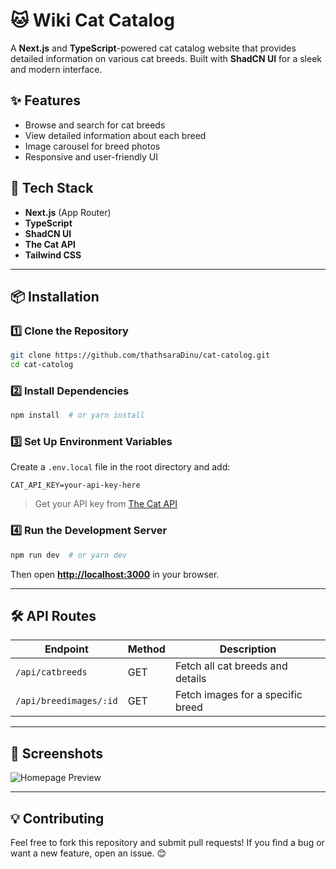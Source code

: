 # 🐱 Wiki Cat Catalog

A **Next.js** and **TypeScript**-powered cat catalog website that provides detailed information on various cat breeds. Built with **ShadCN UI** for a sleek and modern interface.

## ✨ Features
- Browse and search for cat breeds
- View detailed information about each breed
- Image carousel for breed photos
- Responsive and user-friendly UI

## 🚀 Tech Stack
- **Next.js** (App Router)
- **TypeScript**
- **ShadCN UI**
- **The Cat API**
- **Tailwind CSS**

---

## 📦 Installation

### 1️⃣ Clone the Repository
```bash
git clone https://github.com/thathsaraDinu/cat-catolog.git
cd cat-catolog
```

### 2️⃣ Install Dependencies
```bash
npm install  # or yarn install
```

### 3️⃣ Set Up Environment Variables
Create a `.env.local` file in the root directory and add:
```env
CAT_API_KEY=your-api-key-here
```
> Get your API key from [The Cat API](https://thecatapi.com/)

### 4️⃣ Run the Development Server
```bash
npm run dev  # or yarn dev
```
Then open **[http://localhost:3000](http://localhost:3000)** in your browser.

---

## 🛠 API Routes
| Endpoint | Method | Description |
|----------|--------|-------------|
| `/api/catbreeds` | GET | Fetch all cat breeds and details |
| `/api/breedimages/:id` | GET | Fetch images for a specific breed |

---

## 📸 Screenshots
![Homepage Preview](https://via.placeholder.com/800x400.png?text=Cat+Catalog+Homepage)

---

## 💡 Contributing
Feel free to fork this repository and submit pull requests! If you find a bug or want a new feature, open an issue. 😊

